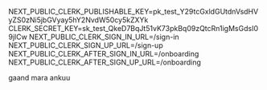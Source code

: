 NEXT_PUBLIC_CLERK_PUBLISHABLE_KEY=pk_test_Y29tcGxldGUtdnVsdHVyZS0zNi5jbGVyay5hY2NvdW50cy5kZXYk
CLERK_SECRET_KEY=sk_test_QkeD7BqJt51vK73pkBq09zQtcRn1igMsGdsI09jlCw
NEXT_PUBLIC_CLERK_SIGN_IN_URL=/sign-in
NEXT_PUBLIC_CLERK_SIGN_UP_URL=/sign-up
NEXT_PUBLIC_CLERK_AFTER_SIGN_IN_URL=/onboarding
NEXT_PUBLIC_CLERK_AFTER_SIGN_UP_URL=/onboarding


gaand mara ankuu